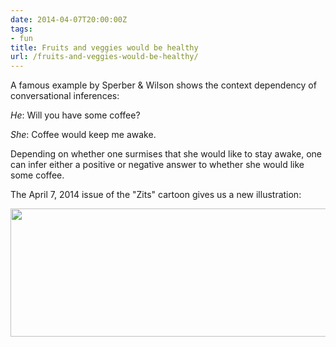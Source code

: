 ```yaml
---
date: 2014-04-07T20:00:00Z
tags:
- fun
title: Fruits and veggies would be healthy
url: /fruits-and-veggies-would-be-healthy/
---
```


A famous example by Sperber &amp; Wilson shows the context dependency of conversational inferences:

*He*: Will you have some coffee?

*She*: Coffee would keep me awake.

Depending on whether one surmises that she would like to stay awake, one can infer either a positive or negative answer to whether she would like some coffee.

The April 7, 2014 issue of the "Zits" cartoon gives us a new illustration:

<img class="alignnone size-full wp-image-592" src="http://52.15.252.238/wp-content/uploads/2014/04/zits-2014-04-07-wouldbehealthy-implicature.gif" alt="" width="640" height="205" />